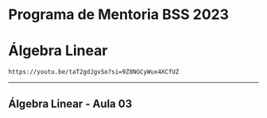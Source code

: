# Programa de Mentoria BSS 2023
# Álgebra Linear

```https://youtu.be/taT2gdJgvSo?si=9Z8NGCyWux4XCfUZ```

___

## Álgebra Linear - Aula 03

